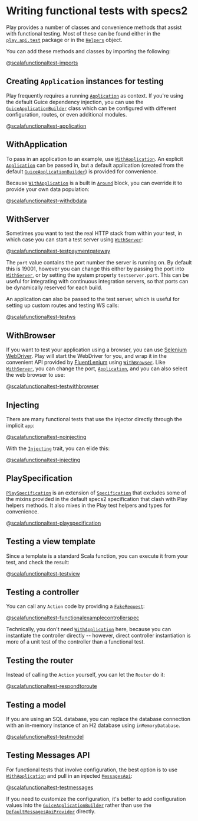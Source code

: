<!--- Copyright (C) 2009-2017 Lightbend Inc. <https://www.lightbend.com> -->
# Writing functional tests with specs2

Play provides a number of classes and convenience methods that assist with functional testing.  Most of these can be found either in the [`play.api.test`](api/scala/play/api/test/) package or in the [`Helpers`](api/scala/play/api/test/Helpers$.html) object.

You can add these methods and classes by importing the following:

@[scalafunctionaltest-imports](code/specs2/ScalaFunctionalTestSpec.scala)

## Creating `Application` instances for testing

Play frequently requires a running [`Application`](api/scala/play/api/Application.html) as context. If you're using the default Guice dependency injection, you can use the [`GuiceApplicationBuilder`](api/scala/play/api/inject/guice/GuiceApplicationBuilder.html) class which can be configured with different configuration, routes, or even additional modules.

@[scalafunctionaltest-application](code/specs2/ScalaFunctionalTestSpec.scala)

## WithApplication

To pass in an application to an example, use [`WithApplication`](api/scala/play/api/test/WithApplication.html).  An explicit [`Application`](api/scala/play/api/Application.html) can be passed in, but a default application (created from the default [`GuiceApplicationBuilder`](api/scala/play/api/inject/guice/GuiceApplicationBuilder.html)) is provided for convenience.

Because [`WithApplication`](api/scala/play/api/test/WithApplication.html) is a built in [`Around`](https://etorreborre.github.io/specs2/guide/SPECS2-3.6.6/org.specs2.guide.Contexts.html#aroundeach) block, you can override it to provide your own data population:

@[scalafunctionaltest-withdbdata](code/specs2/WithDbDataSpec.scala)

## WithServer

Sometimes you want to test the real HTTP stack from within your test, in which case you can start a test server using [`WithServer`](api/scala/play/api/test/WithServer.html):

@[scalafunctionaltest-testpaymentgateway](code/specs2/ScalaFunctionalTestSpec.scala)

The `port` value contains the port number the server is running on.  By default this is 19001, however you can change this either by passing the port into [`WithServer`](api/scala/play/api/test/WithServer.html), or by setting the system property `testserver.port`.  This can be useful for integrating with continuous integration servers, so that ports can be dynamically reserved for each build.

An application can also be passed to the test server, which is useful for setting up custom routes and testing WS calls:

@[scalafunctionaltest-testws](code/specs2/ScalaFunctionalTestSpec.scala)

## WithBrowser

If you want to test your application using a browser, you can use [Selenium WebDriver](https://github.com/seleniumhq/selenium). Play will start the WebDriver for you, and wrap it in the convenient API provided by [FluentLenium](https://github.com/FluentLenium/FluentLenium) using [`WithBrowser`](api/scala/play/api/test/WithBrowser.html).  Like [`WithServer`](api/scala/play/api/test/WithServer.html), you can change the port, [`Application`](api/scala/play/api/Application.html), and you can also select the web browser to use:

@[scalafunctionaltest-testwithbrowser](code/specs2/ScalaFunctionalTestSpec.scala)

## Injecting

There are many functional tests that use the injector directly through the implicit `app`:

@[scalafunctionaltest-noinjecting](code/specs2/ExampleHelpersSpec.scala)

With the [`Injecting`](api/scala/play/api/test/Injecting.html) trait, you can elide this:

@[scalafunctionaltest-injecting](code/specs2/ExampleHelpersSpec.scala)

## PlaySpecification

[`PlaySpecification`](api/scala/play/api/test/PlaySpecification.html) is an extension of [`Specification`](https://etorreborre.github.io/specs2/api/SPECS2-3.6.6/index.html#org.specs2.mutable.Specification) that excludes some of the mixins provided in the default specs2 specification that clash with Play helpers methods.  It also mixes in the Play test helpers and types for convenience.

@[scalafunctionaltest-playspecification](code/specs2/ExamplePlaySpecificationSpec.scala)

## Testing a view template

Since a template is a standard Scala function, you can execute it from your test, and check the result:

@[scalafunctionaltest-testview](code/specs2/ScalaFunctionalTestSpec.scala)

## Testing a controller

You can call any `Action` code by providing a [`FakeRequest`](api/scala/play/api/test/FakeRequest.html):

@[scalafunctionaltest-functionalexamplecontrollerspec](code/specs2/FunctionalExampleControllerSpec.scala)

Technically, you don't need [`WithApplication`](api/scala/play/api/test/WithApplication.html) here, because you can instantiate the controller directly -- however, direct controller instantiation is more of a unit test of the controller than a functional test.

## Testing the router

Instead of calling the `Action` yourself, you can let the `Router` do it:

@[scalafunctionaltest-respondtoroute](code/specs2/ScalaFunctionalTestSpec.scala)

## Testing a model

If you are using an SQL database, you can replace the database connection with an in-memory instance of an H2 database using `inMemoryDatabase`.

@[scalafunctionaltest-testmodel](code/specs2/ScalaFunctionalTestSpec.scala)

## Testing Messages API

For functional tests that involve configuration, the best option is to use [`WithApplication`](api/scala/play/api/test/WithApplication.html) and pull in an injected [`MessagesApi`](api/scala/play/api/i18n/MessagesApi.html):

@[scalafunctionaltest-testmessages](code/specs2/ScalaFunctionalTestSpec.scala)

If you need to customize the configuration, it's better to add configuration values into the [`GuiceApplicationBuilder`](api/scala/play/api/inject/guice/GuiceApplicationBuilder.html) rather than use the [`DefaultMessagesApiProvider`](api/scala/play/api/i18n/DefaultMessagesApiProvider.html) directly.
